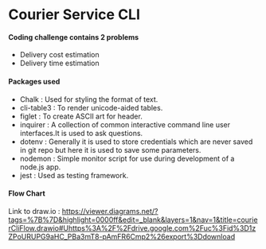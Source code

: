# Courier Service CLI

#### Coding challenge contains 2 problems 
- Delivery cost estimation
- Delivery time estimation

#### Packages used 
- Chalk : Used for styling the format of text.
- cli-table3 :  To render unicode-aided tables.
- figlet : To create ASCII art for header.
- inquirer : A collection of common interactive command line user interfaces.It is used to ask questions.
- dotenv : Generally it is used to store credentials which are never saved in git repo but here it is used to save some parameters.
- nodemon : Simple monitor script for use during development of a node.js app.
- jest : Used as  testing framework.

#### Flow Chart
Link to draw.io : https://viewer.diagrams.net/?tags=%7B%7D&highlight=0000ff&edit=_blank&layers=1&nav=1&title=courierCliFlow.drawio#Uhttps%3A%2F%2Fdrive.google.com%2Fuc%3Fid%3D1zZPoURUPG9aHC_PBa3mT8-pAmFR6Cmp2%26export%3Ddownload


